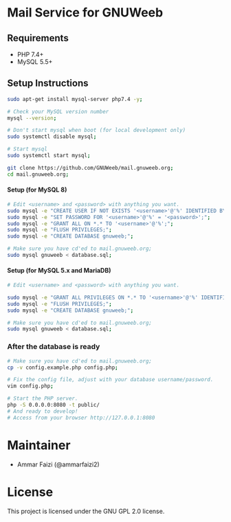 # Mail Service for GNUWeeb

## Requirements
- PHP 7.4+
- MySQL 5.5+

## Setup Instructions
```sh
sudo apt-get install mysql-server php7.4 -y;

# Check your MySQL version number
mysql --version;

# Don't start mysql when boot (for local development only)
sudo systemctl disable mysql;

# Start mysql
sudo systemctl start mysql;

git clone https://github.com/GNUWeeb/mail.gnuweeb.org;
cd mail.gnuweeb.org;
```

#### Setup (for MySQL 8)
```sh
# Edit <username> and <password> with anything you want.
sudo mysql -e "CREATE USER IF NOT EXISTS '<username>'@'%' IDENTIFIED BY '<password>';";
sudo mysql -e "SET PASSWORD FOR '<username>'@'%' = '<password>';";
sudo mysql -e "GRANT ALL ON *.* TO '<username>'@'%';";
sudo mysql -e "FLUSH PRIVILEGES;";
sudo mysql -e "CREATE DATABASE gnuweeb;";

# Make sure you have cd'ed to mail.gnuweeb.org;
sudo mysql gnuweeb < database.sql;
```


#### Setup (for MySQL 5.x and MariaDB)
```sh
# Edit <username> and <password> with anything you want.

sudo mysql -e "GRANT ALL PRIVILEGES ON *.* TO '<username>'@'%' IDENTIFIED BY '<password>';";
sudo mysql -e "FLUSH PRIVILEGES;";
sudo mysql -e "CREATE DATABASE gnuweeb;";

# Make sure you have cd'ed to mail.gnuweeb.org;
sudo mysql gnuweeb < database.sql;
```

### After the database is ready
```sh
# Make sure you have cd'ed to mail.gnuweeb.org;
cp -v config.example.php config.php;

# Fix the config file, adjust with your database username/password.
vim config.php;

# Start the PHP server.
php -S 0.0.0.0:8080 -t public/
# And ready to develop!
# Access from your browser http://127.0.0.1:8080
```


# Maintainer
- Ammar Faizi (@ammarfaizi2)


# License
This project is licensed under the GNU GPL 2.0 license.
